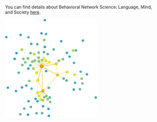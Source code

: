 You can find details about Behavioral Network Science: Language, Mind, and Society [here]([https://thomasthills.github.io/BNS.md).

<img src="./vanGogh5.svg" alt="image" width="300" height="auto">

